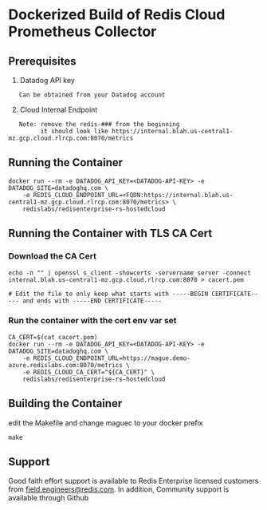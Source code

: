 # Dockerized Build of Redis Cloud Prometheus Collector

## Prerequisites

1) Datadog API key
```
   Can be obtained from your Datadog account
```

2) Cloud Internal Endpoint
```
   Note: remove the redis-### from the beginning
         it should look like https://internal.blah.us-central1-mz.gcp.cloud.rlrcp.com:8070/metrics
```

## Running the Container

```
docker run --rm -e DATADOG_API_KEY=<DATADOG-API-KEY> -e DATADOG_SITE=datadoghq.com \
	-e REDIS_CLOUD_ENDPOINT_URL=<FQDN:https://internal.blah.us-central1-mz.gcp.cloud.rlrcp.com:8070/metrics> \
	redislabs/redisenterprise-rs-hostedcloud
```

## Running the Container with TLS CA Cert

### Download the CA Cert

```
echo -n "" | openssl s_client -showcerts -servername server -connect internal.blah.us-central1-mz.gcp.cloud.rlrcp.com:8070 > cacert.pem

# Edit the file to only keep what starts with -----BEGIN CERTIFICATE----- and ends with -----END CERTIFICATE-----
```

### Run the container with the cert env var set

```
CA_CERT=$(cat cacert.pem)
docker run --rm -e DATADOG_API_KEY=<DATADOG-API-KEY> -e DATADOG_SITE=datadoghq.com \
	-e REDIS_CLOUD_ENDPOINT_URL=https://mague.demo-azure.redislabs.com:8070/metrics \
	-e REDIS_CLOUD_CA_CERT="${CA_CERT}" \
 	redislabs/redisenterprise-rs-hostedcloud
```

## Building the Container

edit the Makefile and change maguec to your docker prefix

```
make
```

## Support 

Good faith effort support is available to Redis Enterprise licensed customers from field.engineers@redis.com. 
In addition, Community support is available through Github

